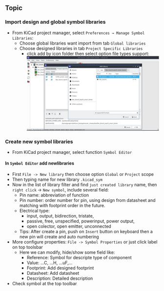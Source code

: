 ## Topic 

### Import design and global symbol libraries
- From KiCad project manager, select `Preferences → Manage Symbol Libraries`:
    - Choose global libraries want import from tab `Global libraries`
    - Choose designed libraries in tab `Project Specific Libraries`
        - click add by icon folder then select option file types support:
            ![libaries of designed symbols](./rsrc/img/_006_import_schematic_lib.jpg)

### Create new symbol libraries
- From KiCad project manager, select function `Symbol Editor`

####  In `Symbol Editor` add newlibraries
- First `File -> New library` then choose option `Global` or `Project` scope
- Then typing name for new library `.kicad_sym`
- Now in the list of library filter and find `just created library` name, then `right click` -> `New symbol`, include several field:
    - Pin name: abbreviation of function
    - Pin number: order number for pin, using design from datasheet and matching with footprint order in the future.
    - Electrical type:
        - input, output, bidirection, tristate,   
        - passive, free, unspecified, powerinput, power output, 
        - open colector, open emitter, unconnected
    - Tips: After create a pin, push on `Insert` button on keyboard then a new pin will create and auto numbering
- More configure properties: `File -> Symbol Properties` or just click label on top toolsbar
    - Here we can modify, hide/show some field like:
        - Reference: Symbol for descripte type of component
        - Value: ...C, ...H, ...uF,...
        - Footprint: Add designed footprint
        - Datasheet: Add datasheet
        - Description: Detailed description
- Check symbol at the top toolbar